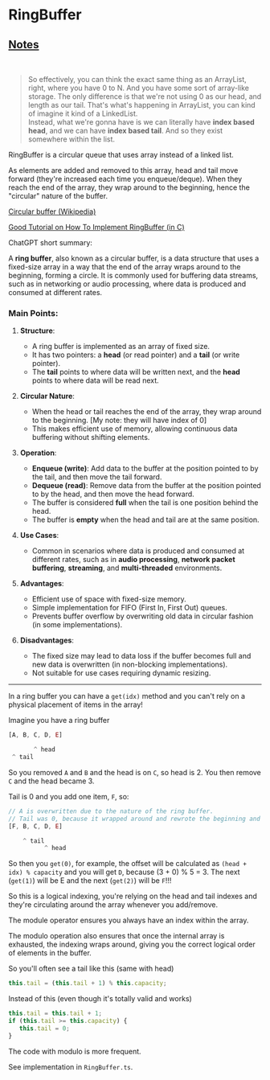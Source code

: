 # RingBuffer

## [Notes](./notes.md)
<br>

> So effectively, you can think the exact same thing as an ArrayList, right, where you have 0 to N. And you have some sort of array-like storage. The only difference is that we're not using 0 as our head, and length as our tail. That's what's happening in ArrayList, you can kind of imagine it kind of a LinkedList.   
Instead, what we're gonna have is we can literally have **index based head**, and we can have **index based tail**. And so they exist somewhere within the list.

RingBuffer is a circular queue that uses array instead of a linked list.

As elements are added and removed to this array, head and tail move forward (they're increased each time you enqueue/deque). When they reach the end of the array, they wrap around to the beginning, hence the "circular" nature of the buffer.

[Circular buffer (Wikipedia)](https://en.wikipedia.org/wiki/Circular_buffer)

[Good Tutorial on How To Implement RingBuffer (in C)](https://www.youtube.com/watch?v=oyX30WVuEos)

ChatGPT short summary:

A **ring buffer**, also known as a circular buffer, is a data structure that uses a fixed-size array in a way that the end of the array wraps around to the beginning, forming a circle. It is commonly used for buffering data streams, such as in networking or audio processing, where data is produced and consumed at different rates.

### Main Points:
1. **Structure**:
   - A ring buffer is implemented as an array of fixed size.
   - It has two pointers: a **head** (or read pointer) and a **tail** (or write pointer).
   - The **tail** points to where data will be written next, and the **head** points to where data will be read next.

2. **Circular Nature**:
   - When the head or tail reaches the end of the array, they wrap around to the beginning. [My note: they will have index of 0]
   - This makes efficient use of memory, allowing continuous data buffering without shifting elements.

3. **Operation**:
   - **Enqueue (write)**: Add data to the buffer at the position pointed to by the tail, and then move the tail forward.
   - **Dequeue (read)**: Remove data from the buffer at the position pointed to by the head, and then move the head forward.
   - The buffer is considered **full** when the tail is one position behind the head.
   - The buffer is **empty** when the head and tail are at the same position.

4. **Use Cases**:
   - Common in scenarios where data is produced and consumed at different rates, such as in **audio processing**, **network packet buffering**, **streaming**, and **multi-threaded** environments.

5. **Advantages**:
   - Efficient use of space with fixed-size memory.
   - Simple implementation for FIFO (First In, First Out) queues.
   - Prevents buffer overflow by overwriting old data in circular fashion (in some implementations).

6. **Disadvantages**:
   - The fixed size may lead to data loss if the buffer becomes full and new data is overwritten (in non-blocking implementations).
   - Not suitable for use cases requiring dynamic resizing.

___

In a ring buffer you can have a `get(idx)` method and you can't rely on a physical placement of items in the array!

Imagine you have a ring buffer

```js
[A, B, C, D, E]

       ^ head
 ^ tail
```

So you removed `A` and `B` and the head is on `C`, so head is 2. You then remove `C` and the head became 3.

Tail is 0 and you add one item, `F`, so:

```js
// A is overwritten due to the nature of the ring buffer. 
// Tail was 0, because it wrapped around and rewrote the beginning and increased by 1 or more precisely: (tail + 1) % capacity.
[F, B, C, D, E]

    ^ tail
          ^ head
```

So then you `get(0)`, for example, the offset will be calculated as `(head + idx) % capacity` and you will get `D`, because (3 + 0) % 5 = 3. The next (`get(1)`) will be E and the next (`get(2)`) will be `F`!!!

So this is a logical indexing, you're relying on the head and tail indexes and they're circulating around the array whenever you add/remove.

The module operator ensures you always have an index within the array.

The modulo operation also ensures that once the internal array is exhausted, the indexing wraps around, giving you the correct logical order of elements in the buffer. 


So you'll often see a tail like this (same with head)

```js
this.tail = (this.tail + 1) % this.capacity;
```

Instead of this (even though it's totally valid and works)

```js
this.tail = this.tail + 1;
if (this.tail >= this.capacity) {
   this.tail = 0;
}
```

The code with modulo is more frequent.

See implementation in `RingBuffer.ts`.